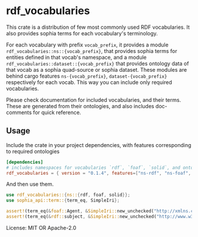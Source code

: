 # rdf_vocabularies

This crate is a distribution of few most commonly used RDF vocabularies. It also provides sophia terms for each vocabulary's terminology.

For each vocabulary with prefix `vocab_prefix`, it provides a module `rdf_vocabularies::ns::{vocab_prefix}`, that provides sophia terms for entities defined in that vocab's namespace, and a module `rdf_vocabularies::dataset::{vocab_prefix}` that provides ontology data of that vocab as a sophia quad-source or sophia dataset. These modules are behind cargo features `ns-{vocab_prefix}`, `dataset-{vocab_prefix}` respectively for each vocab. This way you can include only required vocabularies.

Please check documentation for included vocabularies, and their terms. These are generated from their ontologies, and also includes doc-comments for quick reference.

## Usage

Include the crate in your project dependencies, with features corresponding to required ontologies
```toml
[dependencies]
# includes namespaces for vocabularies `rdf`, `foaf`, `solid`, and ontology datasets for vocabularies `foaf`.
rdf_vocabularies = { version = "0.1.4", features=["ns-rdf", "ns-foaf", "ns-solid", "dataset-foaf"] }

```

And then use them.

```rust
use rdf_vocabularies::{ns::{rdf, foaf, solid}};
use sophia_api::term::{term_eq, SimpleIri};

assert!(term_eq(&foaf::Agent, &SimpleIri::new_unchecked("http://xmlns.com/foaf/0.1/", Some("Agent"))));
assert!(term_eq(&rdf::subject, &SimpleIri::new_unchecked("http://www.w3.org/1999/02/22-rdf-syntax-ns#", Some("subject"))));
```


License: MIT OR Apache-2.0
